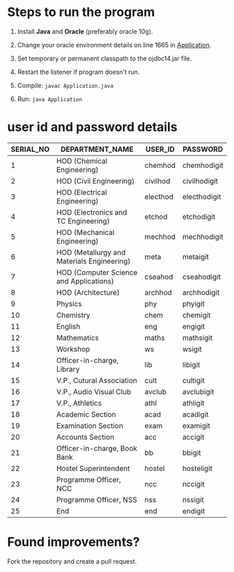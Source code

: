 # Steps to run the program

1. Install **Java** and **Oracle** (preferably oracle 10g).

2. Change your oracle environment details on line 1665 in [Application](./Application.java).

3. Set temporary or permanent classpath to the ojdbc14.jar file.

4. Restart the listener if program doesn't run.

5. Compile: ````javac Application.java````

6. Run: ````java Application````

# user id and password details

|SERIAL_NO | DEPARTMENT_NAME                                  |  USER_ID                     |  PASSWORD                    |                       
|----------|--------------------------------------------------|------------------------------|------------------------------|           
|         1|HOD (Chemical Engineering)                        | chemhod                      | chemhodigit                  |                            
|         2|HOD (Civil Engineering)                           | civilhod                     | civilhodigit                 |                         
|         3|HOD (Electrical Engineering)                      | electhod                     | electhodigit                 |                          
|         4|HOD (Electronics and TC Engineering)              | etchod                       | etchodigit                   |                          
|         5|HOD (Mechanical Engineering)                      | mechhod                      | mechhodigit                  |       
|         6|HOD (Metallurgy and Materials Engineering)        | meta                         | metaigit                     |     
|         7|HOD (Computer Science and Applications)           | cseahod                      | cseahodigit                  |           
|         8|HOD (Architecture)                                | archhod                      | archhodigit                  |   
|         9|Physics                                           | phy                          | phyigit                      |
|        10|Chemistry                                         | chem                         | chemigit                     |
|        11|English                                           | eng                          | engigit                      |
|        12|Mathematics                                       | maths                        | mathsigit                    |
|        13|Workshop                                          | ws                           | wsigit                       |
|        14|Officer-in-charge, Library                        | lib                          | libigit                      |
|        15|V.P., Cutural Association                         | cult                         | cultigit                     |
|        16|V.P., Audio Visual Club                           | avclub                       | avclubigit                   |
|        17|V.P., Athletics                                   | athl                         | athligit                     |
|        18|Academic Section                                  | acad                         | acadigit                     |
|        19|Examination Section                               | exam                         | examigit                     |
|        20|Accounts Section                                  | acc                          | accigit                      |
|        21|Officer-in-charge, Book Bank                      | bb                           | bbigit                       |
|        22|Hostel Superintendent                             | hostel                       | hosteligit                   |
|        23|Programme Officer, NCC                            | ncc                          | nccigit                      |
|        24|Programme Officer, NSS                            | nss                          | nssigit                      |
|        25|End                                               | end                          | endigit                      |


# Found improvements?

Fork the repository and create a pull request.
